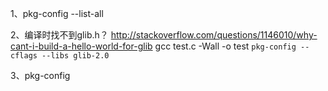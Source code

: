 1、pkg-config --list-all

2、编译时找不到glib.h？
http://stackoverflow.com/questions/1146010/why-cant-i-build-a-hello-world-for-glib
gcc test.c -Wall -o test `pkg-config --cflags --libs glib-2.0`

3、pkg-config